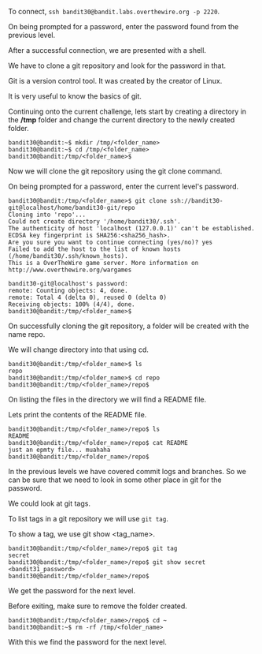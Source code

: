 To connect, `ssh bandit30@bandit.labs.overthewire.org -p 2220`.

On being prompted for a password, enter the password found from the previous level.

After a successful connection, we are presented with a shell.


We have to clone a git repository and look for the password in that.


Git is a version control tool. It was created by the creator of Linux.

It is very useful to know the basics of git.


Continuing onto the current challenge, lets start by creating a directory in the **/tmp** folder and change the current directory to the newly created folder.

```
bandit30@bandit:~$ mkdir /tmp/<folder_name>
bandit30@bandit:~$ cd /tmp/<folder_name>
bandit30@bandit:/tmp/<folder_name>$
```


Now we will clone the git repository using the git clone command.

On being prompted for a password, enter the current level's password.

```
bandit30@bandit:/tmp/<folder_name>$ git clone ssh://bandit30-git@localhost/home/bandit30-git/repo
Cloning into 'repo'...
Could not create directory '/home/bandit30/.ssh'.
The authenticity of host 'localhost (127.0.0.1)' can't be established.
ECDSA key fingerprint is SHA256:<sha256_hash>.
Are you sure you want to continue connecting (yes/no)? yes
Failed to add the host to the list of known hosts (/home/bandit30/.ssh/known_hosts).
This is a OverTheWire game server. More information on http://www.overthewire.org/wargames

bandit30-git@localhost's password: 
remote: Counting objects: 4, done.
remote: Total 4 (delta 0), reused 0 (delta 0)
Receiving objects: 100% (4/4), done.
bandit30@bandit:/tmp/<folder_name>$ 
```

On successfully cloning the git repository, a folder will be created with the name repo.

We will change directory into that using cd.

```
bandit30@bandit:/tmp/<folder_name>$ ls
repo
bandit30@bandit:/tmp/<folder_name>$ cd repo
bandit30@bandit:/tmp/<folder_name>/repo$
```


On listing the files in the directory we will find a README file.

Lets print the contents of the README file.

```
bandit30@bandit:/tmp/<folder_name>/repo$ ls
README
bandit30@bandit:/tmp/<folder_name>/repo$ cat README
just an epmty file... muahaha
bandit30@bandit:/tmp/<folder_name>/repo$ 
```


In the previous levels we have covered commit logs and branches. So we can be sure that we need to look in some other place in git for the password.


We could look at git tags.

To list tags in a git repository we will use `git tag`.


To show a tag, we use git show <tag_name>.

```
bandit30@bandit:/tmp/<folder_name>/repo$ git tag
secret
bandit30@bandit:/tmp/<folder_name>/repo$ git show secret
<bandit31_password>
bandit30@bandit:/tmp/<folder_name>/repo$ 
```


We get the password for the next level.

Before exiting, make sure to remove the folder created.

```
bandit30@bandit:/tmp/<folder_name>/repo$ cd ~
bandit30@bandit:~$ rm -rf /tmp/<folder_name>
```

With this we find the password for the next level.